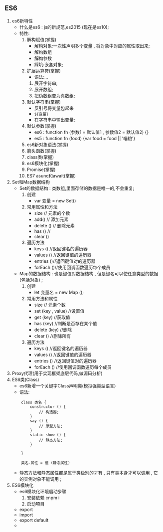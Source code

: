 ## ES6
1. es6新特性
    - 什么是es6 : js的新规范,es2015 (现在是es10);
    - 特性:
        1. 解构赋值(掌握)
            - 解构对象:一次性声明多个变量 , 将对象中对应的属性取出来;
            - 解构数组
            - 解构参数
            - 踩坑:嵌套对象;
        2. 扩展运算符(掌握)
            - 语法:...
            1. 展开字符串;
            2. 展开数组;
            3. 把伪数组变为真数组;
        3. 默认字符串(掌握)
            - 反引号将变量包起来
            - `${变量}`
            - 在字符串中输出变量;
        4. 默认参数(掌握)
            - es6 : function fn (参数1 = 默认值1 , 参数值2 = 默认值2) {}
            - es5 : function fn (food) {var food = food || '喵粮'}
        5. es6新对象语法(掌握)
        6. 箭头函数(掌握)
        7. class类(掌握)
        8. es6模块化(掌握)
        9. Promise(掌握)
        10. ES7 asunc和await(掌握)
2. Set和Map数据结构
    - Set的数据结构 : 类数组,里面存储的数据是唯一的,不会重复;
        1. 创建
            - var 变量 = new Set()
        2. 常用属性和方法
            - size      // 元素的个数
            - add()     // 添加元素
            - delete () // 删除元素
            - has ()    // 
            - clear ()
        3. 遍历方法
            - keys ()   //返回键名的遍历器
            - values () //返回键值的遍历器
            - entries ()//返回键值对的遍历器
            - forEach ()//使用回调函数遍历每个成员
    - Map的数据结构 : 也是键值对数据结构 , 但是键名可以使任意类型的数据(包括对象) ;
        1. 创建
            - let 变量名 = new Map ();
        2. 常用方法和属性
            - size              // 元素个数
            - set (key , value) //设置值
            - get (key)         //获取值
            - has (key)         //判断是否存在某个值
            - delete (key)      //删除
            - clear ()          //删除所有
        3. 遍历方法
            - keys ()           //返回键名的遍历器
            - values ()         //返回键值的遍历器
            - entries ()        //返回键值对的遍历器
            - forEach ()        //使用回调函数遍历每个成员
3. Proxy代理(用于实现框架底层代码,做源码分析)
4. ES6类(Class)
    - es6新增一个关键字Class声明类(模拟强类型语言)
    - 语法:
    ```
        class 类名 {
            constructor () {
                // 构造器;
            } 
            say () {
                // 原型方法;
            }
            static show () {
                // 静态方法;
            }

        }

        类名.属性 = 值 (静态属性)
    ```
    - 静态方法和静态属性都是属于类级别的才有 , 只有类本身才可以调用 , 它的实例对象不能调用 ; 
5. ES6模块化
    - es6模块化环境启动步骤
        1. 安装依赖 cnpm i
        2. 启动项目
    - export
    - import
    - export default
    - 
